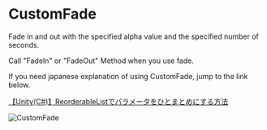 # CustomFade
Fade in and out with the specified alpha value and the specified number of seconds.

Call "FadeIn" or "FadeOut" Method when you use fade.

If you need japanese explanation of using CustomFade, jump to the link below.

[【Unity(C#)】ReorderableListでパラメータをひとまとめにする方法](https://qiita.com/OKsaiyowa/items/4a0c8c92271b6ad128c7)

![CustomFade](https://user-images.githubusercontent.com/41860455/64920164-fab70f00-d7ee-11e9-8466-954f2d1c64c5.gif)

